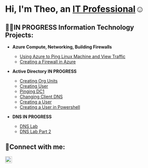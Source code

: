 <h1>Hi, I'm Theo, an <a href="https://www.linkedin.com/in/theodore-chris-piercy/">IT Professional</a>☺</h1>

<h2>👨‍💻IN PROGRESS Information Technology Projects:</h2>

- <b>Azure Compute, Networking, Building Firewalls </b>
  - [Using Azure to Ping Linux Machine and View Traffic](https://github.com/tcpiercy/ping-linux-machine-azure)
  - [Creating a Firewall in Azure](https://github.com/tcpiercy/create-firewall-azure)
- <b>Active Directory IN PROGRESS</b>
  - [Creating Org Units](https://github.com/tcpiercy/changing-user-to-admin)
  - [Creating User](https://github.com/tcpiercy/creating-org-units)
  - [Pinging DC1](https://github.com/tcpiercy/pinging-dc1)
  - [Changing Client DNS](https://github.com/tcpiercy/changing-client-dns)
  - [Creating a User](https://github.com/tcpiercy/creating-a-user)
  - [Creating a User in Powershell](https://github.com/tcpiercy/creating-user-powershell)



- <b>DNS IN PROGRESS</b>
  - [DNS Lab](https://github.com/tcpiercy/DNS-part-1)
  - [DNS Lab Part 2](https://github.com/tcpiercy/DNS-part-2)

<h2>🤳Connect with me:</h2>

[<img align="left" alt="Theo | LinkedIn" width="22px" src="https://cdn.jsdelivr.net/npm/simple-icons@v3/icons/linkedin.svg" />][linkedin]


[linkedin]: [https://linkedin.com/in/Theo](https://www.linkedin.com/in/theodore-chris-piercy/)
